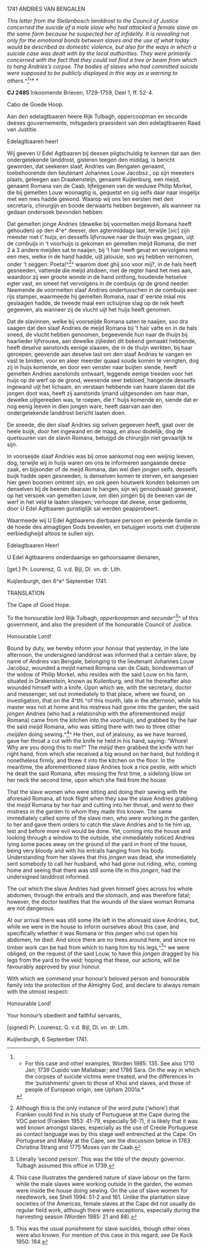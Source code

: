 1741 ANDRIES VAN BENGALEN

*This letter from the Stellenbosch landdrost to the Council of Justice
concerned the suicide of a male slave who had attacked a female slave on
the same farm because he suspected her of infidelity. It is revealing
not only for the emotional bonds between slaves and the use of what
today would be described as domestic violence, but also for the ways in
which a suicide case was dealt with by the local authorities. They were
primarily concerned with the fact that they could not find a tree or
beam from which to hang Andries’s corpse. The bodies of slaves who had
committed suicide were supposed to be publicly displayed in this way as
a warning to others.*^*[^1]*^* *

**CJ 2485** Inkoomende Brieven, 1729-1759, Deel 1, ff. 52-4.

Cabo de Goede Hoop.

Aan den edelagtbaaren heere Rijk Tulbagh, oppercoopman en secunde deeses
gouvernements, mitsgaders praesident van den edelagtbaaren Raad van
Justitie.

Edelagtbaaren heer!

Wij geeven U Edel Agtbaaren bij deesen pligtschuldig te kennen dat aan
den ondergetekende landdrost, gisteren teegen den middag, is bericht
geworden, dat seekeren slaaf, Andries van Bengalen genaamt,
toebehoorende den lieutenant Johannes Louw Jacobsz., op sijn meesters
plaats, geleegen aan Draakensteijn, genaamt Kuijlenburg, een meijd,
genaamt Romana van de Caab, lijfeijgenen van de weduwe Philip Morkel,
die bij gemelten Louw woonagtig is, gequetst en sig selfs daar naar
insgelijx met een mes hadde gewond. Waarop wij ons ten eersten met den
secretaris, chirurgijn en boode derwaarts hebben begeeven, als wanneer
na gedaan ondersoek bevonden hebben:

Dat gemelten jonge Andries (dewelke bij voormelten meijd Romana heeft
gehouden) op den 4^e^ deeser, den agtermiddags laat, terwijle \[*sic*\]
zijn meester niet t’ huijs, en desselfs lijfvrouwe naar de thuijn was
gegaan, uijt de combuijs in ’t voorhuijs is gekomen en gemelten meijd
Romana, die met 2 à 3 andere meijden sat te naaijen, bij ’t hair heeft
gevat en vervolgens met een mes, welke in de hand hadde, uijt jalousie,
soo wij hebben vernomen, onder ’t seggen: Poeta!^[^2]^ waarom doet ghij
soo voor mij?, in de hals heeft gesneeden, vattende die meijd alsdoen,
met de regter hand het mes aan, waardoor zij een groote wonde in de hand
ontfong, houdende hetselve egter vast, en smeet het vervolgens in de
combuijs op de grond needer. Neemende de voormelten slaaf Andries
ondertusschen in de combuijs een rijs stamper, waarmeede hij gemelten
Romana, naar d’ eerste maal mis geslaagen hadde, de tweede maal een
schuijnse slag op de nek heeft gegeeven, als wanneer zij de vlucht uijt
het huijs heeft genomen.

Dat de slavinnen, welke bij voorseijde Romana saten te naaijen, soo dra
saagen dat den slaaf Andries de meijd Romana bij ’t hair vatte en in de
hals sneed, de vlucht hebben genoomen, begeevende hun naar de thuijn bij
haarlieder lijfvrouwe, aan dewelke zijlieden dit bekend gemaakt
hebbende, heeft deselve aanstonds eenige slaaven, die in de thuijn
werkten, bij haar geroepen, geevende aan deselve last om den slaaf
Andries te vangen en vast te binden, voor en aleer meerder quaad soude
komen te verrigten, dog zij in huijs komende, en door een venster naar
buijten siende, heeft gemelten Andries aanstonds ontwaart, leggende
eenige treeden voor het huijs op de werf op de grond, weesende seer
bebloed, hangende desselfs ingewand uijt het lichaam, en verstaan
hebbende van haare slaven dat die jongen doot was, heeft zij aanstonds
ijmand uijtgesonden om haar man, dewelke uijtgereeden was, te roepen,
die t’ huijs komende en, siende dat er nog eenig leeven in dien jongen
ware, heeft daarvan aan den ondergetekende landdrost bericht laaten
doen.

De sneede, die den slaaf Andries sig selven gegeeven heeft, gaat over de
heele buijk, door het ingewand en de maag, en alsoo dodelijk; dog de
quetsuuren van de slavin Romana, betuijgd de chirurgijn niet gevaarlijk
te sijn.

In voorseijde slaaf Andries was bij onse aankomst nog een weijnig
leeven, dog, terwijle wij in huijs waren om ons te informeren aangaande
deese zaak, en bijsonder of de meijd Romana, dan wel dien jongen selfs,
desselfs buijk hadde open gesneeden, is denselven komen te sterven, en
aangesien hier geen boomen omtrent sijn, en ook geen houtwerk konden
bekomen om denselven bij de beenen daaraan te hangen, sijn wij
genoodsaakt geweest, op het versoek van gemelten Louw, om dien jongen
bij de beenen van de werf in het veld te laaten sleepen; verhoope dat
deese, onse gedoente, door U Edel Agtbaaren gunstiglijk sal werden
geapprobeert.

Waarmeede wij U Edel Agtbaarens dierbaare persoon en geëerde familie in
de hoede des almagtigen Gods beveelen, en betuijgen voorts met
d’uijterste eerbiedigheijd altoos te sullen sijn.

Edelagtbaaren Heer!

U Edel Agtbaarens onderdaanige en gehoorsaame dienaren,

\[get.\] Pr. Lourensz, G. v.d. Bijl, Dl. vn. dr. Lith.

Kuijlenburgh, den 6^e^ September 1741.

TRANSLATION

The Cape of Good Hope.

To the honourable lord Rijk Tulbagh, *opperkoopman* and *secunde*^[^3]^
of this government, and also the president of the honourable Council of
Justice.

Honourable Lord!

Bound by duty, we hereby inform your honour that yesterday, in the late
afternoon, the undersigned landdrost was informed that a certain slave,
by name of Andries van Bengale, belonging to the lieutenant Johannes
Louw Jacobsz, wounded a *meijd* named Romana van de Caab, bondswoman of
the widow of Philip Morkel, who resides with the said Louw on his farm,
situated in Drakenstein, known as Kuilenburg, and that he thereafter
also wounded himself with a knife. Upon which we, with the secretary,
doctor and messenger, set out immediately to that place, where we found,
on investigation, that on the 4^th\ ^of this month, late in the
afternoon, while his master was not at home and his mistress had gone
into the garden, the said *jongen* Andries (who had a relationship with
the aforementioned *meijd* Romana) came from the kitchen into the
*voorhuijs*, and grabbed by the hair the said *meijd* Romana, who was
sitting there with two to three other *meijden* doing sewing.^[^4]^ He
then, out of jealousy, as we have learned, gave her throat a cut with
the knife he held in his hand, saying: “Whore! Why are you doing this to
me?” The *meijd* then grabbed the knife with her right hand, from which
she received a big wound on her hand, but holding it nonetheless firmly,
and threw it into the kitchen on the floor. In the meantime, the
aforementioned slave Andries took a rice pestle, with which he dealt the
said Romana, after missing the first time, a sidelong blow on her neck
the second time, upon which she fled from the house.

That the slave women who were sitting and doing their sewing with the
aforesaid Romana, all took flight when they saw the slave Andries
grabbing the *meijd* Romana by her hair and cutting into her throat, and
went to their mistress in the garden to whom they made this known. The
same immediately called some of the slave men, who were working in the
garden, to her and gave them orders to catch the slave Andries and to
tie him up, lest and before more evil would be done. Yet, coming into
the house and looking through a window to the outside, she immediately
noticed Andries lying some paces away on the ground of the yard in front
of the house, being very bloody and with his entrails hanging from his
body. Understanding from her slaves that this *jongen* was dead, she
immediately sent somebody to call her husband, who had gone out riding,
who, coming home and seeing that there was still some life in this
*jongen*, had the undersigned landdrost informed.

The cut which the slave Andries had given himself goes across his whole
abdomen, through the entrails and the stomach, and was therefore fatal;
however, the doctor testifies that the wounds of the slave woman Romana
are not dangerous.

At our arrival there was still some life left in the aforesaid slave
Andries, but, while we were in the house to inform ourselves about this
case, and specifically whether it was Romana or this *jongen* who cut
open his abdomen, he died. And since there are no trees around here, and
since no timber work can be had from which to hang him by his
legs,^[^5]^ we were obliged, on the request of the said Louw, to have
this *jongen* dragged by his legs from the yard to the veld; hoping that
these, our actions, will be favourably approved by your honour.

With which we commend your honour’s beloved person and honourable family
into the protection of the Almighty God, and declare to always remain
with the utmost respect:

Honourable Lord!

Your honour’s obedient and faithful servants,

\[signed\] Pr. Lourensz, G. v.d. Bijl, Dl. vn. dr. Lith.

Kuijlenburgh, 6 September 1741.

[^1]: * For this case and other examples, Worden 1985: 135. See also
    1710 Jan; 1739 Cupido van Mallabaar; and 1786 Sara. On the way in
    which the corpses of suicide victims were treated, and the
    differences in the ‘punishments’ given to those of Khoi and slaves,
    and those of people of European origin, see Upham 2001a.*

[^2]:  Although this is the only instance of the word *puta* (‘whore’)
    that Franken could find in his study of Portuguese at the Cape
    during the VOC period (Franken 1953: 41-79, especially 56-7), it is
    likely that it was well known amongst slaves, especially as the use
    of Creole Portuguese as contact language was by this stage well
    entrenched at the Cape. On Portuguese and Malay at the Cape, see the
    discussion below in 1763 Christina Strang and 1775 Moses van de
    Caab.

[^3]:  Literally ‘second person’. This was the title of the deputy
    governor. Tulbagh assumed this office in 1739.

[^4]:  This case illustrates the gendered nature of slave labour on the
    farm: while the male slaves were working outside in the garden, the
    women were inside the house doing sewing. On the use of slave women
    for needlework, see Shell 1994: 51-2 and 161. Unlike the plantation
    slave societies of the Americas, female slaves at the Cape did not
    usually do regular field work, although there were exceptions,
    especially during the harvesting season (Worden 1985: 21 and 88).

[^5]:  This was the usual punishment for slave suicides, though other
    ones were also known. For mention of this case in this regard, see
    De Kock 1950: 184.
